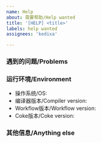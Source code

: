 ```yaml
---
name: Help
about: 需要帮助/Help wanted
title: '[HELP] <title>'
labels: help wanted
assignees: 'kedixa'

---
```


<!-- Note: Please search to see if an issue already exists. -->
<!-- 注意: 请在Issues中搜索以查看问题是否已存在。 -->

### 遇到的问题/Problems
<!-- A concise description of what you're experiencing. -->
<!-- 请描述您遇到的问题。 -->


### 运行环境/Environment
- 操作系统/OS:
- 编译器版本/Compiler version:
- Workflow版本/Workflow version:
- Coke版本/Coke version:


### 其他信息/Anything else
